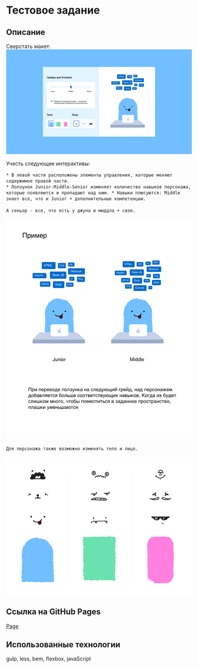 # Тестовое задание

## Описание

Сверстать макет:
![template](template.png?raw=true "Макет")

Учесть следующие интерактивы:
```
* В левой части расположены элементы управления, которые меняют содержимое правой части.
* Ползунок Junior-Middle-Senior изменяет количество навыков персонажа, которые появляются и пропадают над ним. * Навыки плюсуются: Middle знает все, что и Junior + дополнительные компетенции.

А сеньор - все, что есть у джуна и миддла + свое.
```
![template](template2.png?raw=true "Макет")

```
Для персонажа также возможно изменять тело и лицо.
```
![template](template3.png?raw=true "Макет")


## Ссылка на GitHub Pages

[Page](https://gretskovart.github.io/test-task-2/)

## Использованные технологии

gulp, less, bem, flexbox, javaScript